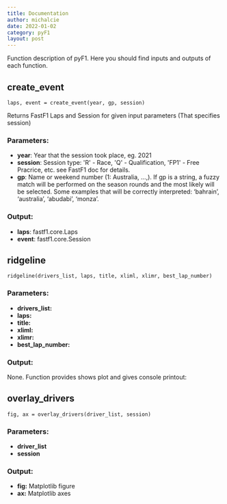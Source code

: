 ```yaml
---
title: Documentation
author: michalcie
date: 2022-01-02
category: pyF1
layout: post
---
```


Function description of pyF1. Here you should find inputs and outputs of each function.

create_event
------------
```
laps, event = create_event(year, gp, session)
```
Returns FastF1 Laps and Session for given input parameters (That specifies session)

### **Parameters:**   
- **year**: Year that the session took place, eg. 2021
- **session**: Session type: 'R' - Race, 'Q' - Qualification, 'FP1' - Free Pracrice, etc. see FastF1 doc for details.
- **gp**: Name or weekend number (1: Australia, …,). If gp is a string, a fuzzy match will be performed on the season rounds and the most likely will be selected.
Some examples that will be correctly interpreted: ‘bahrain’, ‘australia’, ‘abudabi’, ‘monza’.

### **Output:** 
- **laps**: fastf1.core.Laps  
- **event**: fastf1.core.Session  

ridgeline
-----------

```
ridgeline(drivers_list, laps, title, xliml, xlimr, best_lap_number)
```

### **Parameters:**   
- **drivers_list:**
- **laps:**
- **title:**
- **xliml:**
- **xlimr:**
- **best_lap_number:** 

### **Output:**
None. Function provides shows plot and gives console printout:


overlay_drivers
---
```
fig, ax = overlay_drivers(driver_list, session)
```
### **Parameters:**   
- **driver_list**
- **session**

### **Output:**
- **fig:** Matplotlib figure
- **ax:** Matplotlib axes
